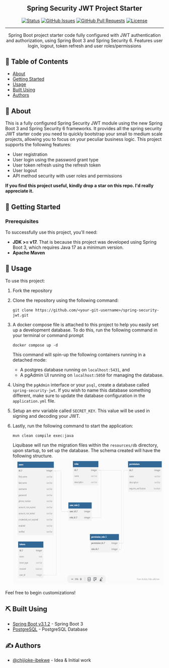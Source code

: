 # <h2 align="center">Spring Security JWT Project Starter</h3>

<div align="center">

[![Status](https://img.shields.io/badge/status-active-success.svg)]()
[![GitHub Issues](https://img.shields.io/github/issues/chijioke-ibekwe/The-Documentation-Compendium.svg)](https://github.com/chijioke-ibekwe/spring-security-jwt/issues)
[![GitHub Pull Requests](https://img.shields.io/github/issues-pr/chijioke-ibekwe/The-Documentation-Compendium.svg)](https://github.com/chijioke-ibekwe/spring-security-jwt/pulls)
[![License](https://img.shields.io/badge/license-MIT-blue.svg)](/LICENSE)

</div>

---

<p align="center"> Spring Boot project starter code fully configured with JWT authentication and authorization, using Spring Boot 3 and Spring Security 6. Features user login, logout, token refresh and user roles/permissions
    <br> 
</p>

## 📝 Table of Contents
- [About](#about)
- [Getting Started](#getting_started)
- [Usage](#usage)
- [Built Using](#built_using)
- [Authors](#authors)

## 🧐 About <a name = "about"></a>
This is a fully configured Spring Security JWT module using the new Spring Boot 3 and Spring Security 6 
frameworks. It provides all the spring security JWT starter code you need to quickly bootstrap your small to medium scale 
projects, allowing you to focus on your peculiar business logic. This project supports the following features:
- User registration
- User login using the password grant type
- User token refresh using the refresh token
- User logout
- API method security with user roles and permissions

**If you find this project useful, kindly drop a star on this repo. I'd really appreciate it.**

## 🏁 Getting Started <a name = "getting_started"></a>
### Prerequisites  
To successfully use this project, you'll need:
- **JDK >= v17.** That is because this project was developed using Spring Boot 3, which requires Java 17
as a minimum version.
- **Apache Maven**

## 🎈 Usage <a name="usage"></a>
To use this project:
1. Fork the repository

2. Clone the repository using the following command:
   ```
   git clone https://github.com/<your-git-username>/spring-security-jwt.git
   ```

3. A docker compose file is attached to this project to help you easily set up a development database. To do this,
   run the following command in your terminal or command prompt
   ```
   docker compose up -d
   ```
   This command will spin-up the following containers running in a detached mode: 
   - A postgres database running on `localhost:5431`, and 
   - A pgAdmin UI running on `localhost:5050` for managing the database.

4. Using the `pgAdmin` interface or your `psql`, create a database called `spring-security-jwt`. If you wish to name 
   this database something different, make sure to update the database configuration in the `application.yml` file.

5. Setup an env variable called `SECRET_KEY`. This value will be used in signing and decoding your JWT.

6. Lastly, run the following command to start the application:
   ```
   mvn clean compile exec:java
   ```
   Liquibase will run the migration files within the `resources/db` directory, upon startup, to set up the database.
   The schema created will have the following structure.  
   <img height="400" src="./src/main/resources/db/schema.png" width="600"/>

Feel free to begin customizations!

## ⛏️ Built Using <a name = "built_using"></a>
- [Spring Boot v3.1.2](https://spring.io/projects/spring-boot) - Spring Boot 3
- [PostgreSQL](https://www.postgresql.org/) - PostgreSQL Database

## ✍️ Authors <a name = "authors"></a>
- [@chijioke-ibekwe](https://github.com/chijioke-ibekwe) - Idea & Initial work